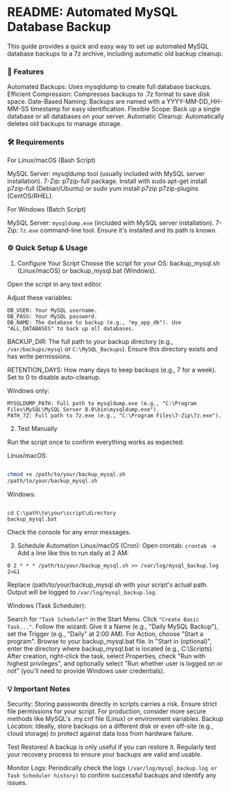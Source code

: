 # README: Automated MySQL Database Backup #

This guide provides a quick and easy way to set up automated MySQL database backups to a 7z archive, including automatic old backup cleanup.

### 🚀 Features ###

Automated Backups: Uses mysqldump to create full database backups.
Efficient Compression: Compresses backups to .7z format to save disk space.
Date-Based Naming: Backups are named with a YYYY-MM-DD_HH-MM-SS timestamp for easy identification.
Flexible Scope: Back up a single database or all databases on your server.
Automatic Cleanup: Automatically deletes old backups to manage storage.


### 🛠️ Requirements ###

For Linux/macOS (Bash Script)

MySQL Server: mysqldump tool (usually included with MySQL server installation).
7-Zip: p7zip-full package. Install with sudo apt-get install p7zip-full (Debian/Ubuntu) or sudo yum install p7zip p7zip-plugins (CentOS/RHEL).

For Windows (Batch Script)

MySQL Server: `mysqldump.exe` (included with MySQL server installation).
7-Zip: `7z.exe` command-line tool. Ensure it's installed and its path is known.

### ⚙️ Quick Setup & Usage ###

1. Configure Your Script
Choose the script for your OS: backup_mysql.sh (Linux/macOS) or backup_mysql.bat (Windows).

Open the script in any text editor.

Adjust these variables:
```
DB_USER: Your MySQL username.
DB_PASS: Your MySQL password.
DB_NAME: The database to backup (e.g., "my_app_db"). Use "ALL_DATABASES" to back up all databases.
```
BACKUP_DIR: The full path to your backup directory (e.g., `/var/backups/mysql` or `C:\MySQL_Backups`). Ensure this directory exists and has write permissions.


RETENTION_DAYS: How many days to keep backups (e.g., 7 for a week). Set to 0 to disable auto-cleanup.

Windows only:
```
MYSQLDUMP_PATH: Full path to mysqldump.exe (e.g., "C:\Program Files\MySQL\MySQL Server 8.0\bin\mysqldump.exe").
PATH_7Z: Full path to 7z.exe (e.g., "C:\Program Files\7-Zip\7z.exe").
```
2. Test Manually

Run the script once to confirm everything works as expected:

Linux/macOS:
```Bash

chmod +x /path/to/your/backup_mysql.sh
/path/to/your/backup_mysql.sh
```

Windows:
```DOS

cd C:\path\to\your\script\directory
backup_mysql.bat
```
Check the console for any error messages.

3. Schedule Automation
Linux/macOS (Cron):
Open crontab: `crontab -e`
Add a line like this to run daily at 2 AM:

```
0 2 * * * /path/to/your/backup_mysql.sh >> /var/log/mysql_backup.log 2>&1
```
Replace /path/to/your/backup_mysql.sh with your script's actual path. Output will be logged to `/var/log/mysql_backup.log`.

Windows (Task Scheduler):

Search for `"Task Scheduler"` in the Start Menu.
Click `"Create Basic Task..."`.
Follow the wizard: Give it a Name (e.g., "Daily MySQL Backup"), set the Trigger (e.g., "Daily" at 2:00 AM).
For Action, choose "Start a program". Browse to your backup_mysql.bat file.
In "Start in (optional)", enter the directory where backup_mysql.bat is located (e.g., C:\Scripts\).
After creation, right-click the task, select Properties, check "Run with highest privileges", and optionally select "Run whether user is logged on or not" (you'll need to provide Windows user credentials).


### 💡 Important Notes ###

Security: Storing passwords directly in scripts carries a risk. Ensure strict file permissions for your script. For production, consider more secure methods like MySQL's .my.cnf file (Linux) or environment variables.
Backup Location: Ideally, store backups on a different disk or even off-site (e.g., cloud storage) to protect against data loss from hardware failure.

Test Restores! A backup is only useful if you can restore it. Regularly test your recovery process to ensure your backups are valid and usable.

Monitor Logs: Periodically check the logs `(/var/log/mysql_backup.log or Task Scheduler history)` to confirm successful backups and identify any issues.
